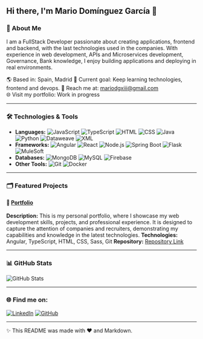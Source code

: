 ## Hi there, I'm Mario Domínguez García 👋

### 🚀 About Me
I am a FullStack Developer passionate about creating applications, frontend and backend, with the last technologies used in the companies. With experience in web development, APIs and Microservices development, Governance, Bank knowledge, I enjoy building applications and deploying in real environments.


🌎 Based in: Spain, Madrid
🎯  Current goal: Keep learning technologies, frontend and devops. 
📧 Reach me at: mariodgxiii@gmail.com  
🌐 Visit my portfolio: Work in progress

---

### 🛠️ Technologies & Tools

- **Languages:** ![JavaScript](https://img.shields.io/badge/-JavaScript-F7DF1E?style=flat&logo=javascript&logoColor=black) ![TypeScript](https://img.shields.io/badge/-TypeScript-3178C6?style=flat&logo=typescript&logoColor=white) ![HTML](https://img.shields.io/badge/-HTML-E34F26?style=flat&logo=html5&logoColor=white) ![CSS](https://img.shields.io/badge/-CSS-1572B6?style=flat&logo=css3&logoColor=white) ![Java](https://img.shields.io/badge/-Java-007396?style=flat&logo=java&logoColor=white) ![Python](https://img.shields.io/badge/-Python-3776AB?style=flat&logo=python&logoColor=white) ![Dataweave](https://img.shields.io/badge/-DataWeave-4D4DFF?style=flat&logo=apache&logoColor=white) ![XML](https://img.shields.io/badge/-XML-FF0000?style=flat&logo=xml&logoColor=white)
- **Frameworks:** ![Angular](https://img.shields.io/badge/-Angular-DD1B16?style=flat&logo=angular&logoColor=white) ![React](https://img.shields.io/badge/-React-61DAFB?style=flat&logo=react&logoColor=black) ![Node.js](https://img.shields.io/badge/-Node.js-339933?style=flat&logo=node.js&logoColor=white) ![Spring Boot](https://img.shields.io/badge/-Spring%20Boot-6DB33F?style=flat&logo=springboot&logoColor=white) ![Flask](https://img.shields.io/badge/-Flask-000000?style=flat&logo=flask&logoColor=white) ![MuleSoft](https://img.shields.io/badge/-MuleSoft-4D4DFF?style=flat&logo=mulesoft&logoColor=white)
- **Databases:** ![MongoDB](https://img.shields.io/badge/-MongoDB-47A248?style=flat&logo=mongodb&logoColor=white) ![MySQL](https://img.shields.io/badge/-MySQL-00758F?style=flat&logo=mysql&logoColor=white) ![Firebase](https://img.shields.io/badge/-Firebase-FFCB2B?style=flat&logo=firebase&logoColor=white)
- **Other Tools:** ![Git](https://img.shields.io/badge/-Git-F05032?style=flat&logo=git&logoColor=white) ![Docker](https://img.shields.io/badge/-Docker-2496ED?style=flat&logo=docker&logoColor=white)

---

### 🗂️ Featured Projects

#### 🌟 [Portfolio](https://github.com/Purged391/portfolio)
**Description:** This is my personal portfolio, where I showcase my web development skills, projects, and professional experience. It is designed to capture the attention of companies and recruiters, demonstrating my capabilities and knowledge in the latest technologies.
**Technologies:** Angular, TypeScript, HTML, CSS, Sass, Git
**Repository:** [Repository Link](https://github.com/Purged391/portfolio)

---

### 📊 GitHub Stats

![GitHub Stats](https://github-readme-stats.vercel.app/api?username=yourusername&show_icons=true&theme=radical)

---

### 🌐 Find me on:

[![LinkedIn](https://img.shields.io/badge/-LinkedIn-0A66C2?style=flat&logo=linkedin&logoColor=white)](www.linkedin.com/in/mario-domínguez-garcía-29b371241)
[![GitHub](https://img.shields.io/badge/-GitHub-181717?style=flat&logo=github&logoColor=white)](https://github.com/Purged391)

---

✨ This README was made with ❤️ and Markdown.
